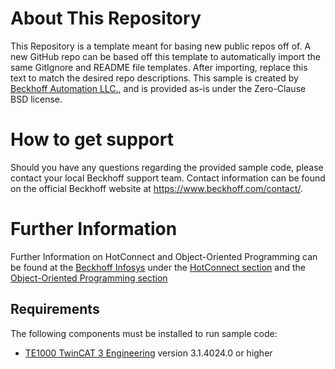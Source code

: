 # About This Repository

This Repository is a template meant for basing new public repos off of. A new GitHub repo can be based off this template to automatically import the same GitIgnore and README file templates. After importing, replace this text to match the desired repo descriptions. This sample is created by [Beckhoff Automation LLC.](https://www.beckhoff.com/en-us/), and is provided as-is under the Zero-Clause BSD license.

# How to get support
Should you have any questions regarding the provided sample code, please contact your local Beckhoff support team. Contact information can be found on the official Beckhoff website at https://www.beckhoff.com/contact/.

# Further Information
Further Information on HotConnect and Object-Oriented Programming can be found at the [Beckhoff Infosys](https://infosys.beckhof.com) under the [HotConnect section](https://infosys.beckhoff.com/content/1033/ethercatsystem/2469077771.html?id=8287668039751154112) and the [Object-Oriented Programming section](https://infosys.beckhoff.com/content/1033/tc3_plc_intro/2527303819.html?id=2193627161316266753)

## Requirements

The following components must be installed to run sample code:

- [TE1000 TwinCAT 3 Engineering](https://www.beckhoff.com/en-en/products/automation/twincat/te1xxx-twincat-3-engineering/te1000.html) version 3.1.4024.0 or higher
